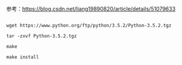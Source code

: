 参考：https://blog.csdn.net/liang19890820/article/details/51079633

```jshelllanguage

wget https://www.python.org/ftp/python/3.5.2/Python-3.5.2.tgz

tar -zxvf Python-3.5.2.tgz

make

make install

```